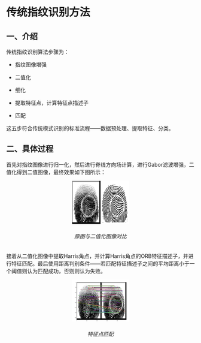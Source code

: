 # 传统指纹识别方法

## 一、介绍

传统指纹识别算法步骤为：

* 指纹图像增强 

* 二值化
* 细化 
* 提取特征点，计算特征点描述子 
*  匹配

这五步符合传统模式识别的标准流程——数据预处理、提取特征、分类。



## 二、具体过程

首先对指纹图像进行归一化，然后进行脊线方向场计算，进行Gabor滤波增强，二值化得到二值图像，最终效果如下图所示：

<p align="center"><img src="./resources/bw.png" width=30%></p>

<h6 align='center'>原图与二值化图像对比</h6>



接着从二值化图像中提取Harris角点，并计算Harris角点的ORB特征描述子，并进行特征匹配。最后使用距离判别条件——若匹配特征描述子之间的平均距离小于一个阈值则认为匹配成功，否则则认为失败。

<p align="center"><img src="./resources/match.png" width=30%></p>

<h6 align='center'>特征点匹配</h6>
